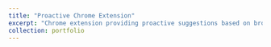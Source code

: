 ```yaml
---
title: "Proactive Chrome Extension"
excerpt: "Chrome extension providing proactive suggestions based on browsing history"
collection: portfolio
---
```

